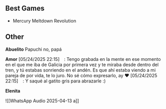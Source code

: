 ## Best Games

- Mercury Meltdown Revolution

## Other

**Abuelito**
Papuchi no, papá

**Amor**
[05/24/2025 22:15] ⠀: Tengo grabada en la mente en ese momento en el que me iba de Galicia por primera vez y te miraba desde dentro del tren, y tú estabas sonriendo en el andén. Es que ahí estaba viendo a mi pareja de por vida, te lo juro. No sé cómo expresarlo, ay ❤
[05/24/2025 22:15] ⠀: Y saqué al gatito gris para abrazarle :)

**Elenita**

![[WhatsApp Audio 2025-04-13 a]]